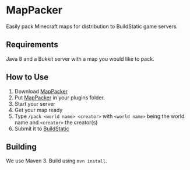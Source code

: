 # MapPacker
Easily pack Minecraft maps for distribution to BuildStatic game servers.

## Requirements
Java 8 and a Bukkit server with a map you would like to pack.

## How to Use
1. Download [MapPacker](serv.buildstatic.net/webrepo/plugins/MapPacker-1.0-SNAPSHOT.jar)
2. Put [MapPacker](serv.buildstatic.net/webrepo/plugins/MapPacker-1.0-SNAPSHOT.jar) in your plugins folder.
3. Start your server
4. Get your map ready
5. Type `/pack <world name> <creator>` with `<world name>` being the world name and `<creator>` the creator(s)
6. Submit it to [BuildStatic](buildstatic.net)

## Building
We use Maven 3. Build using `mvn install`.
